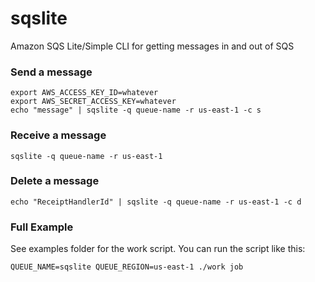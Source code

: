 sqslite
=======

Amazon SQS Lite/Simple CLI for getting messages in and out of SQS

### Send a message

```
export AWS_ACCESS_KEY_ID=whatever
export AWS_SECRET_ACCESS_KEY=whatever
echo "message" | sqslite -q queue-name -r us-east-1 -c s
```

### Receive a message

```
sqslite -q queue-name -r us-east-1
```

### Delete a message
```
echo "ReceiptHandlerId" | sqslite -q queue-name -r us-east-1 -c d
```

### Full Example

See examples folder for the work script. You can run the script like this:

```
QUEUE_NAME=sqslite QUEUE_REGION=us-east-1 ./work job
```